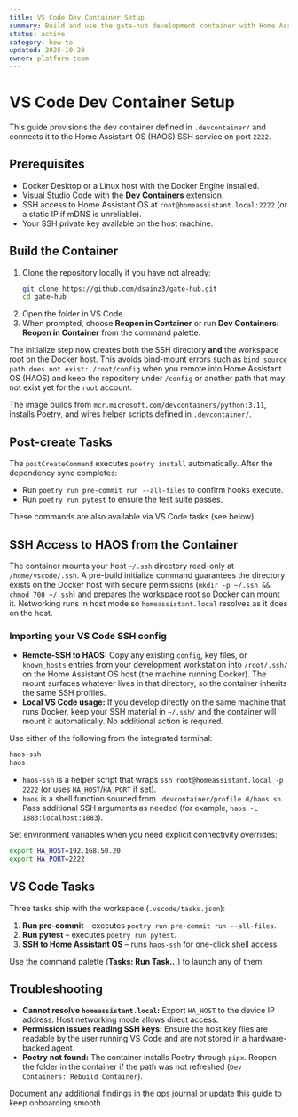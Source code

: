 ```yaml
---
title: VS Code Dev Container Setup
summary: Build and use the gate-hub development container with Home Assistant OS connectivity.
status: active
category: how-to
updated: 2025-10-20
owner: platform-team
---
```


# VS Code Dev Container Setup

This guide provisions the dev container defined in `.devcontainer/` and connects it to the Home Assistant OS (HAOS) SSH service on port `2222`.

## Prerequisites

- Docker Desktop or a Linux host with the Docker Engine installed.
- Visual Studio Code with the **Dev Containers** extension.
- SSH access to Home Assistant OS at `root@homeassistant.local:2222` (or a static IP if mDNS is unreliable).
- Your SSH private key available on the host machine.

## Build the Container

1. Clone the repository locally if you have not already:
   ```bash
   git clone https://github.com/dsainz3/gate-hub.git
   cd gate-hub
   ```
2. Open the folder in VS Code.
3. When prompted, choose **Reopen in Container** or run **Dev Containers: Reopen in Container** from the command palette.

The initialize step now creates both the SSH directory **and** the workspace root on the Docker host. This avoids bind-mount
errors such as `bind source path does not exist: /root/config` when you remote into Home Assistant OS (HAOS) and keep the
repository under `/config` or another path that may not exist yet for the `root` account.

The image builds from `mcr.microsoft.com/devcontainers/python:3.11`, installs Poetry, and wires helper scripts defined in `.devcontainer/`.

## Post-create Tasks

The `postCreateCommand` executes `poetry install` automatically. After the dependency sync completes:

- Run `poetry run pre-commit run --all-files` to confirm hooks execute.
- Run `poetry run pytest` to ensure the test suite passes.

These commands are also available via VS Code tasks (see below).

## SSH Access to HAOS from the Container

The container mounts your host `~/.ssh` directory read-only at `/home/vscode/.ssh`. A pre-build initialize command guarantees the directory exists on the Docker host with secure permissions (`mkdir -p ~/.ssh && chmod 700 ~/.ssh`) and prepares the workspace root so Docker can mount it. Networking runs in host mode so `homeassistant.local` resolves as it does on the host.

### Importing your VS Code SSH config

- **Remote-SSH to HAOS:** Copy any existing `config`, key files, or `known_hosts` entries from your development workstation into `/root/.ssh/` on the Home Assistant OS host (the machine running Docker). The mount surfaces whatever lives in that directory, so the container inherits the same SSH profiles.
- **Local VS Code usage:** If you develop directly on the same machine that runs Docker, keep your SSH material in `~/.ssh/` and the container will mount it automatically. No additional action is required.

Use either of the following from the integrated terminal:

```bash
haos-ssh
haos
```

- `haos-ssh` is a helper script that wraps `ssh root@homeassistant.local -p 2222` (or uses `HA_HOST`/`HA_PORT` if set).
- `haos` is a shell function sourced from `.devcontainer/profile.d/haos.sh`. Pass additional SSH arguments as needed (for example, `haos -L 1883:localhost:1883`).

Set environment variables when you need explicit connectivity overrides:

```bash
export HA_HOST=192.168.50.20
export HA_PORT=2222
```

## VS Code Tasks

Three tasks ship with the workspace (`.vscode/tasks.json`):

1. **Run pre-commit** – executes `poetry run pre-commit run --all-files`.
2. **Run pytest** – executes `poetry run pytest`.
3. **SSH to Home Assistant OS** – runs `haos-ssh` for one-click shell access.

Use the command palette (**Tasks: Run Task…**) to launch any of them.

## Troubleshooting

- **Cannot resolve `homeassistant.local`:** Export `HA_HOST` to the device IP address. Host networking mode allows direct access.
- **Permission issues reading SSH keys:** Ensure the host key files are readable by the user running VS Code and are not stored in a hardware-backed agent.
- **Poetry not found:** The container installs Poetry through `pipx`. Reopen the folder in the container if the path was not refreshed (`Dev Containers: Rebuild Container`).

Document any additional findings in the ops journal or update this guide to keep onboarding smooth.
